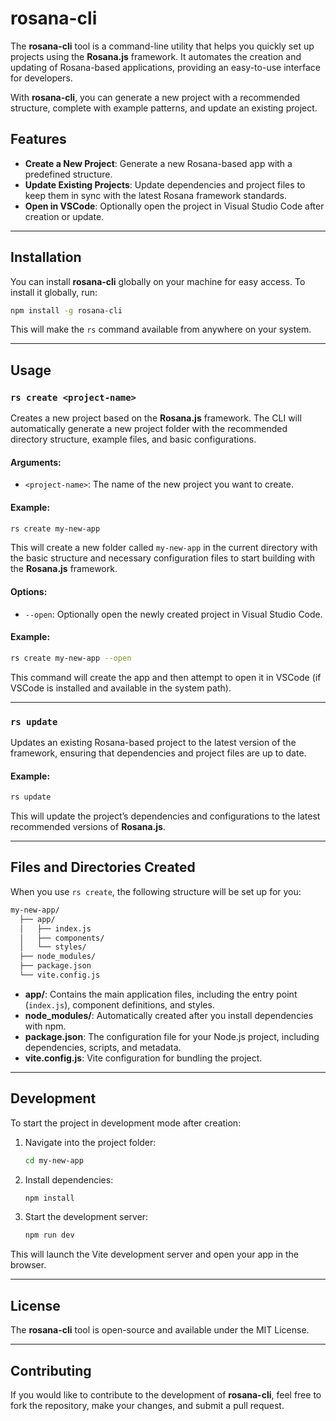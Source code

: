 # rosana-cli

The **rosana-cli** tool is a command-line utility that helps you quickly set up projects using the **Rosana.js** framework. It automates the creation and updating of Rosana-based applications, providing an easy-to-use interface for developers.

With **rosana-cli**, you can generate a new project with a recommended structure, complete with example patterns, and update an existing project.

## Features

-   **Create a New Project**: Generate a new Rosana-based app with a predefined structure.
-   **Update Existing Projects**: Update dependencies and project files to keep them in sync with the latest Rosana framework standards.
-   **Open in VSCode**: Optionally open the project in Visual Studio Code after creation or update.

---

## Installation

You can install **rosana-cli** globally on your machine for easy access. To install it globally, run:

```bash
npm install -g rosana-cli
```

This will make the `rs` command available from anywhere on your system.

---

## Usage

### `rs create <project-name>`

Creates a new project based on the **Rosana.js** framework. The CLI will automatically generate a new project folder with the recommended directory structure, example files, and basic configurations.

#### Arguments:

-   `<project-name>`: The name of the new project you want to create.

#### Example:

```bash
rs create my-new-app
```

This will create a new folder called `my-new-app` in the current directory with the basic structure and necessary configuration files to start building with the **Rosana.js** framework.

#### Options:

-   `--open`: Optionally open the newly created project in Visual Studio Code.

#### Example:

```bash
rs create my-new-app --open
```

This command will create the app and then attempt to open it in VSCode (if VSCode is installed and available in the system path).

---

### `rs update`

Updates an existing Rosana-based project to the latest version of the framework, ensuring that dependencies and project files are up to date.

#### Example:

```bash
rs update
```

This will update the project’s dependencies and configurations to the latest recommended versions of **Rosana.js**.

---

## Files and Directories Created

When you use `rs create`, the following structure will be set up for you:

```bash
my-new-app/
  ├── app/
  │   ├── index.js
  │   ├── components/
  │   └── styles/
  ├── node_modules/
  ├── package.json
  └── vite.config.js
```

-   **app/**: Contains the main application files, including the entry point (`index.js`), component definitions, and styles.
-   **node_modules/**: Automatically created after you install dependencies with npm.
-   **package.json**: The configuration file for your Node.js project, including dependencies, scripts, and metadata.
-   **vite.config.js**: Vite configuration for bundling the project.

---

## Development

To start the project in development mode after creation:

1. Navigate into the project folder:

    ```bash
    cd my-new-app
    ```

2. Install dependencies:

    ```bash
    npm install
    ```

3. Start the development server:

    ```bash
    npm run dev
    ```

This will launch the Vite development server and open your app in the browser.

---

## License

The **rosana-cli** tool is open-source and available under the MIT License.

---

## Contributing

If you would like to contribute to the development of **rosana-cli**, feel free to fork the repository, make your changes, and submit a pull request.
